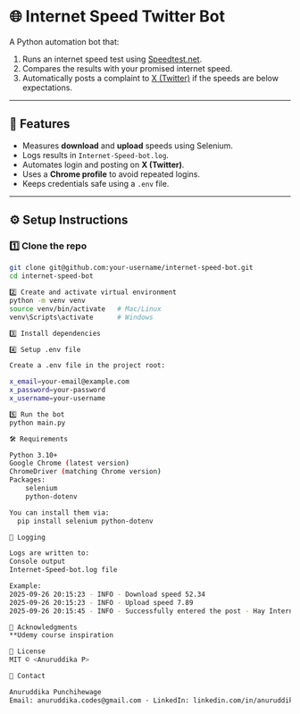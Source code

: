 # 🌐 Internet Speed Twitter Bot

A Python automation bot that:
1. Runs an internet speed test using [Speedtest.net](https://www.speedtest.net).  
2. Compares the results with your promised internet speed.  
3. Automatically posts a complaint to [X (Twitter)](https://x.com) if the speeds are below expectations.  

---

## 🚀 Features
- Measures **download** and **upload** speeds using Selenium.  
- Logs results in `Internet-Speed-bot.log`.  
- Automates login and posting on **X (Twitter)**.  
- Uses a **Chrome profile** to avoid repeated logins.  
- Keeps credentials safe using a `.env` file.  

---

## ⚙️ Setup Instructions

### 1️⃣ Clone the repo
```bash
git clone git@github.com:your-username/internet-speed-bot.git
cd internet-speed-bot

2️⃣ Create and activate virtual environment
python -m venv venv
source venv/bin/activate   # Mac/Linux
venv\Scripts\activate      # Windows

3️⃣ Install dependencies

4️⃣ Setup .env file

Create a .env file in the project root:

x_email=your-email@example.com
x_password=your-password
x_username=your-username

5️⃣ Run the bot
python main.py

🛠 Requirements

Python 3.10+
Google Chrome (latest version)
ChromeDriver (matching Chrome version)
Packages:
    selenium
    python-dotenv

You can install them via:
  pip install selenium python-dotenv

📝 Logging

Logs are written to:
Console output
Internet-Speed-bot.log file

Example:
2025-09-26 20:15:23 - INFO - Download speed 52.34
2025-09-26 20:15:23 - INFO - Upload speed 7.89
2025-09-26 20:15:45 - INFO - Successfully entered the post - Hay Internet Provider...

🙌 Acknowledgments
**Udemy course inspiration

📜 License
MIT © <Anuruddika P>

👋 Contact

Anuruddika Punchihewage
Email: anuruddika.codes@gmail.com · LinkedIn: linkedin.com/in/anuruddika-p-883372385
